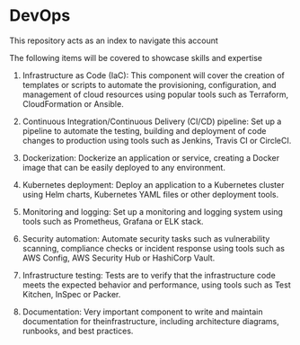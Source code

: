 # DevOps
This repository acts as an index to navigate this account

The following items will be covered to showcase skills and expertise 

1. Infrastructure as Code (IaC): This component will cover the creation of templates or scripts to automate the provisioning, configuration, and management of cloud resources using popular tools such as Terraform, CloudFormation or Ansible.

2. Continuous Integration/Continuous Delivery (CI/CD) pipeline: Set up a pipeline to automate the testing, building and deployment of code changes to production using tools such as Jenkins, Travis CI or CircleCI.

3. Dockerization: Dockerize an application or service, creating a Docker image that can be easily deployed to any environment.

4. Kubernetes deployment: Deploy an application to a Kubernetes cluster using Helm charts, Kubernetes YAML files or other deployment tools.

5. Monitoring and logging: Set up a monitoring and logging system using tools such as Prometheus, Grafana or ELK stack.

6. Security automation: Automate security tasks such as vulnerability scanning, compliance checks or incident response using tools such as AWS Config, AWS Security Hub or HashiCorp Vault.

7. Infrastructure testing: Tests are to verify that the infrastructure code meets the expected behavior and performance, using tools such as Test Kitchen, InSpec or Packer.

8. Documentation: Very important component to write and maintain documentation for theinfrastructure, including architecture diagrams, runbooks, and best practices.
